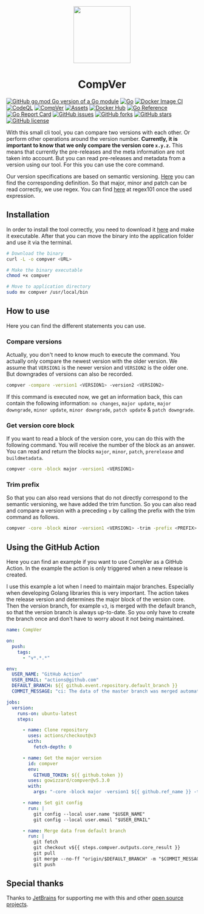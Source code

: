 <div align="center">

<img src="https://user-images.githubusercontent.com/30717818/190334331-e1aea304-eb4e-4848-9333-2a8156be26ba.svg" width="150">

# CompVer

</div>

[![GitHub go.mod Go version of a Go module](https://img.shields.io/github/go-mod/go-version/gowizzard/compver.svg)](https://golang.org/) [![Go](https://github.com/gowizzard/compver/actions/workflows/go.yml/badge.svg)](https://github.com/gowizzard/compver/actions/workflows/go.yml) [![Docker Image CI](https://github.com/gowizzard/compver/actions/workflows/docker-image.yml/badge.svg)](https://github.com/gowizzard/compver/actions/workflows/docker-image.yml) [![CodeQL](https://github.com/gowizzard/compver/actions/workflows/codeql.yml/badge.svg)](https://github.com/gowizzard/compver/actions/workflows/codeql.yml) [![CompVer](https://github.com/gowizzard/compver/actions/workflows/compver.yml/badge.svg)](https://github.com/gowizzard/compver/actions/workflows/compver.yml) [![Assets](https://github.com/gowizzard/compver/actions/workflows/assets.yml/badge.svg)](https://github.com/gowizzard/compver/actions/workflows/assets.yml) [![Docker Hub](https://github.com/gowizzard/compver/actions/workflows/docker-hub.yml/badge.svg)](https://github.com/gowizzard/compver/actions/workflows/docker-hub.yml) [![Go Reference](https://pkg.go.dev/badge/github.com/gowizzard/compver/v5.svg)](https://pkg.go.dev/github.com/gowizzard/compver/v5) [![Go Report Card](https://goreportcard.com/badge/github.com/gowizzard/compver/v5)](https://goreportcard.com/report/github.com/gowizzard/compver/v5) [![GitHub issues](https://img.shields.io/github/issues/gowizzard/compver)](https://github.com/gowizzard/compver/issues) [![GitHub forks](https://img.shields.io/github/forks/gowizzard/compver)](https://github.com/gowizzard/compver/network) [![GitHub stars](https://img.shields.io/github/stars/gowizzard/compver)](https://github.com/gowizzard/compver/stargazers) [![GitHub license](https://img.shields.io/github/license/gowizzard/compver)](https://github.com/gowizzard/compver/blob/master/LICENSE)

With this small cli tool, you can compare two versions with each other. Or perform other operations around the version number. **Currently, it is important to know that we only compare the version core `x.y.z`.** This means that currently the pre-releases and the meta information are not taken into account. But you can read pre-releases and metadata from a version using our tool. For this you can use the core command.

Our version specifications are based on semantic versioning. [Here](https://semver.org/) you can find the corresponding definition. So that major, minor and patch can be read correctly, we use regex. You can find [here](https://regex101.com/r/un81dE/5) at regex101 once the used expression. 

## Installation

In order to install the tool correctly, you need to download it [here](https://github.com/gowizzard/compver/releases) and make it executable. After that you can move the binary into the application folder and use it via the terminal.

```bash
# Download the binary
curl -L -o compver <URL>

# Make the binary executable 
chmod +x compver

# Move to application directory
sudo mv compver /usr/local/bin
```

## How to use

Here you can find the different statements you can use.

### Compare versions

Actually, you don't need to know much to execute the command. You actually only compare the newest version with the older version. We assume that `VERSION1` is the newer version and `VERSION2` is the older one. But downgrades of versions can also be recorded.

```bash
compver -compare -version1 <VERSION1> -version2 <VERSION2>
```

If this command is executed now, we get an information back, this can contain the following information: `no changes`, `major update`, `major downgrade`, `minor update`, `minor downgrade`, `patch update` & `patch downgrade`.

### Get version core block

If you want to read a block of the version core, you can do this with the following command. You will receive the number of the block as an answer. You can read and return the blocks `major`, `minor`, `patch`, `prerelease` and `buildmetadata`.

```bash
compver -core -block major -version1 <VERSION1>
```

### Trim prefix

So that you can also read versions that do not directly correspond to the semantic versioning, we have added the trim function. So you can also read and compare a version with a preceding `v` by calling the prefix with the trim command as follows.

```bash
compver -core -block minor -version1 <VERSION1> -trim -prefix <PREFIX> 
```

## Using the GitHub Action

Here you can find an example if you want to use CompVer as a GitHub Action. In the example the action is only triggered when a new release is created.

I use this example a lot when I need to maintain major branches. Especially when developing Golang libraries this is very important. The action takes the release version and determines the major block of the version core. Then the version branch, for example `v3`, is merged with the default branch, so that the version branch is always up-to-date. So you only have to create the branch once and don't have to worry about it not being maintained.

```yaml
name: CompVer

on:
  push:
    tags:
      - "v*.*.*"

env:
  USER_NAME: "GitHub Action"
  USER_EMAIL: "actions@github.com"
  DEFAULT_BRANCH: ${{ github.event.repository.default_branch }}
  COMMIT_MESSAGE: "ci: The data of the master branch was merged automatically."

jobs:
  version:
    runs-on: ubuntu-latest
    steps:

      - name: Clone repository
        uses: actions/checkout@v3
        with:
          fetch-depth: 0

      - name: Get the major version
        id: compver
        env:
          GITHUB_TOKEN: ${{ github.token }}
        uses: gowizzard/compver@v5.3.0
        with:
          args: "-core -block major -version1 ${{ github.ref_name }} -trim -prefix v"

      - name: Set git config
        run: |
          git config --local user.name "$USER_NAME"
          git config --local user.email "$USER_EMAIL"

      - name: Merge data from default branch
        run: |
          git fetch
          git checkout v${{ steps.compver.outputs.core_result }}
          git pull
          git merge --no-ff "origin/$DEFAULT_BRANCH" -m "$COMMIT_MESSAGE"
          git push
```

## Special thanks

Thanks to [JetBrains](https://github.com/JetBrains) for supporting me with this and other [open source projects](https://www.jetbrains.com/community/opensource/#support).
